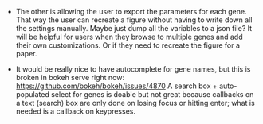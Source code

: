 * The other is allowing the user to export the parameters for each gene.  That way the user can recreate a figure without having to write down all the settings manually.  Maybe just dump all the variables to a json file?  It will be helpful for users when they browse to multiple genes and add their own customizations.  Or if they need to recreate the figure for a paper.

* It would be really nice to have autocomplete for gene names, but this is broken in bokeh serve right now: https://github.com/bokeh/bokeh/issues/4870 A search box + auto-populated select for genes is doable but not great because
callbacks on a text (search) box are only done on losing focus or hitting enter; what is needed is a callback
on keypresses.
